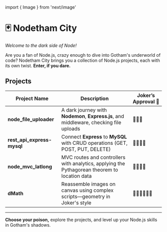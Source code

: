 import { Image } from 'next/image'

# 🃏 Nodetham City  
*Welcome to the dark side of Node!*

Are you a fan of Node.js, crazy enough to dive into Gotham's underworld of code? Nodetham City brings you a collection of Node.js projects, each with its own twist. **Enter, if you dare.**

## Projects  
| Project Name              | Description                                                                                  | Joker’s Approval 🤡 |
|---------------------------|----------------------------------------------------------------------------------------------|----------------------|
| **node_file_uploader**    | A dark journey with **Nodemon**, **Express.js**, and middleware, checking file uploads       | 🤡🤡🤡                 |
| **rest_api_express-mysql**| Connect **Express** to **MySQL** with CRUD operations (GET, POST, PUT, DELETE)               | 🤡🤡🤡🤡                |
| **node_mvc_latlong**      | MVC routes and controllers with analytics, applying the Pythagorean theorem to location data | 🤡🤡🤡🤡                |
| **dMath**                 | Reassemble images on canvas using complex scripts—geometry in Joker's style                  | 🤡🤡🤡🤡🤡🤡             |

---

**Choose your poison,** explore the projects, and level up your Node.js skills in Gotham's shadows.
